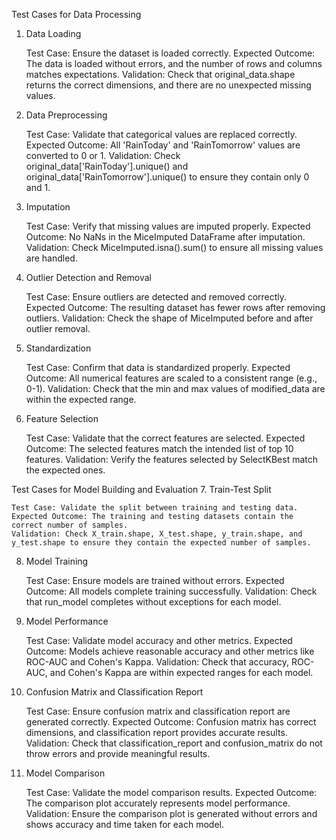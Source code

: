 Test Cases for Data Processing
1. Data Loading

    Test Case: Ensure the dataset is loaded correctly.
    Expected Outcome: The data is loaded without errors, and the number of rows and columns matches expectations.
    Validation: Check that original_data.shape returns the correct dimensions, and there are no unexpected missing values.

2. Data Preprocessing

    Test Case: Validate that categorical values are replaced correctly.
    Expected Outcome: All 'RainToday' and 'RainTomorrow' values are converted to 0 or 1.
    Validation: Check original_data['RainToday'].unique() and original_data['RainTomorrow'].unique() to ensure they contain only 0 and 1.

3. Imputation

    Test Case: Verify that missing values are imputed properly.
    Expected Outcome: No NaNs in the MiceImputed DataFrame after imputation.
    Validation: Check MiceImputed.isna().sum() to ensure all missing values are handled.

4. Outlier Detection and Removal

    Test Case: Ensure outliers are detected and removed correctly.
    Expected Outcome: The resulting dataset has fewer rows after removing outliers.
    Validation: Check the shape of MiceImputed before and after outlier removal.

5. Standardization

    Test Case: Confirm that data is standardized properly.
    Expected Outcome: All numerical features are scaled to a consistent range (e.g., 0-1).
    Validation: Check that the min and max values of modified_data are within the expected range.

6. Feature Selection

    Test Case: Validate that the correct features are selected.
    Expected Outcome: The selected features match the intended list of top 10 features.
    Validation: Verify the features selected by SelectKBest match the expected ones.

Test Cases for Model Building and Evaluation
7. Train-Test Split

    Test Case: Validate the split between training and testing data.
    Expected Outcome: The training and testing datasets contain the correct number of samples.
    Validation: Check X_train.shape, X_test.shape, y_train.shape, and y_test.shape to ensure they contain the expected number of samples.

8. Model Training

    Test Case: Ensure models are trained without errors.
    Expected Outcome: All models complete training successfully.
    Validation: Check that run_model completes without exceptions for each model.

9. Model Performance

    Test Case: Validate model accuracy and other metrics.
    Expected Outcome: Models achieve reasonable accuracy and other metrics like ROC-AUC and Cohen's Kappa.
    Validation: Check that accuracy, ROC-AUC, and Cohen's Kappa are within expected ranges for each model.

10. Confusion Matrix and Classification Report

    Test Case: Ensure confusion matrix and classification report are generated correctly.
    Expected Outcome: Confusion matrix has correct dimensions, and classification report provides accurate results.
    Validation: Check that classification_report and confusion_matrix do not throw errors and provide meaningful results.

11. Model Comparison

    Test Case: Validate the model comparison results.
    Expected Outcome: The comparison plot accurately represents model performance.
    Validation: Ensure the comparison plot is generated without errors and shows accuracy and time taken for each model.
